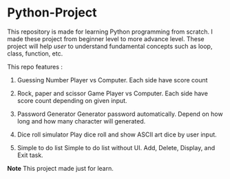 # Python-Project

This repository is made for learning Python programming from scratch. I made these project from beginner level to more advance level. These project will help _user_ to understand fundamental concepts such as loop, class, function, etc.

This repo features :

1. Guessing Number
      Player vs Computer. Each side have score count

2. Rock, paper and scissor Game
      Player vs Computer. Each side have score count depending on given input.

3. Password Generator
      Generator password automatically. Depend on how long and how many character will generated.

4. Dice roll simulator
      Play dice roll and show ASCII art dice by user input.

5. Simple to do list
       Simple to do list without UI. Add, Delete, Display, and Exit task. 


<b>Note</b>
This project made just for learn. 

